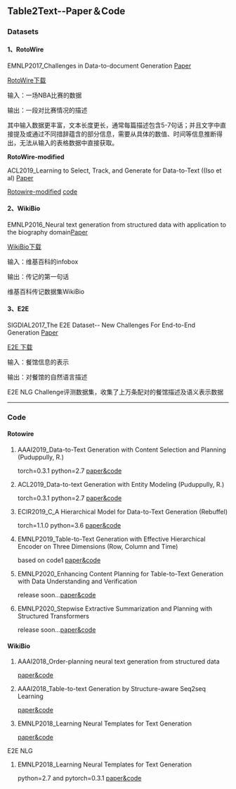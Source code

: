 ## Table2Text--Paper＆Code

### Datasets

#### 1、RotoWire

EMNLP2017_Challenges in Data-to-document Generation  [Paper](https://arxiv.org/pdf/1707.08052.pdf)  

[RotoWire下载](https://github.com/harvardnlp/boxscore-data)

输入：一场NBA比赛的数据

输出：一段对比赛情况的描述

其中输入数据更丰富，文本长度更长，通常每篇描述包含5-7句话；并且文字中直接提及或通过不同措辞蕴含的部分信息，需要从具体的数值、时间等信息推断得出，无法从输入的表格数据中直接获取。

**RotoWire-modified**

ACL2019_Learning to Select, Track, and Generate for Data-to-Text  ((Iso et al)  [Paper](https://www.aclweb.org/anthology/P19-1202.pdf)  

[Rotowire-modified](https://github.com/aistairc/rotowire-modified)  [code](https://github.com/aistairc/sports-reporter)

#### 2、WikiBio

EMNLP2016_Neural text generation from structured data with application to the biography domain[Paper](https://arxiv.org/pdf/1603.07771.pdf) 

[WikiBio下载](https://github.com/DavidGrangier/wikipedia-biography-dataset)

输入：维基百科的infobox

输出：传记的第一句话

维基百科传记数据集WikiBio

#### 3、E2E

SIGDIAL2017_The E2E Dataset-- New Challenges For End-to-End Generation  [Paper](https://arxiv.org/pdf/1706.09254.pdf) 

[E2E 下载](http://www.macs.hw.ac.uk/InteractionLab/E2E/)

输入：餐馆信息的表示

输出：对餐馆的自然语言描述

E2E NLG Challenge评测数据集，收集了上万条配对的餐馆描述及语义表示数据

----

### Code

#### Rotowire

1. AAAI2019_Data-to-Text Generation with Content Selection and Planning (Puduppully, R.)

   torch=0.3.1 python=2.7  [paper&code](https://github.com/ratishsp/data2text-plan-py)

2. ACL2019_Data-to-text Generation with Entity Modeling (Puduppully, R.)

   torch=0.3.1 python=2.7  [paper&code](https://github.com/ratishsp/data2text-entity-py)

3. ECIR2019_C_A Hierarchical Model for Data-to-Text Generation (Rebuffel)  

   torch=1.1.0 python=3.6  [paper&code](https://github.com/KaijuML/data-to-text-hierarchical)

4. EMNLP2019_Table-to-Text Generation with Effective Hierarchical Encoder on Three Dimensions (Row, Column and Time)

   based on code1  [paper&code](https://github.com/ernestgong/data2text-three-dimensions/)

5. EMNLP2020_Enhancing Content Planning for Table-to-Text Generation with Data Understanding and Verification

   release soon...[paper&code](https://github.com/ErnestGong/data2text-duv)

6. EMNLP2020_Stepwise Extractive Summarization and Planning with Structured Transformers

   release soon...[paper&code](https://github.com/google-research/google-research/tree/master/etcsum)

#### WikiBio

1. AAAI2018_Order-planning neural text generation from structured data

   [paper&code](https://github.com/anindyasarkarIITH/Structure_data_to_summary?utm_source=catalyzex.com)

2. AAAI2018_Table-to-text Generation by Structure-aware Seq2seq Learning

   [paper&code](https://github.com/tyliupku/wiki2bio?utm_source=catalyzex.com)

3. EMNLP2018_Learning Neural Templates for Text Generation

   [paper&code](https://github.com/harvardnlp/neural-template-gen?utm_source=catalyzex.com)

E2E NLG

1. EMNLP2018_Learning Neural Templates for Text Generation

   python=2.7 and pytorch=0.3.1  [paper&code](https://github.com/harvardnlp/neural-template-gen?utm_source=catalyzex.com)

